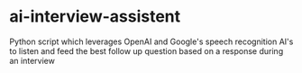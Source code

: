 # ai-interview-assistent
Python script which leverages OpenAI and Google's speech recognition AI's to listen and feed the best follow up question based on a response during an interview 
